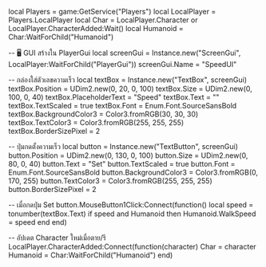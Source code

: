 local Players = game:GetService("Players")
local LocalPlayer = Players.LocalPlayer
local Char = LocalPlayer.Character or LocalPlayer.CharacterAdded:Wait()
local Humanoid = Char:WaitForChild("Humanoid")

-- 🖥️ GUI สร้างใน PlayerGui
local screenGui = Instance.new("ScreenGui", LocalPlayer:WaitForChild("PlayerGui"))
screenGui.Name = "SpeedUI"

-- กล่องใส่ตัวเลขความเร็ว
local textBox = Instance.new("TextBox", screenGui)
textBox.Position = UDim2.new(0, 20, 0, 100)
textBox.Size = UDim2.new(0, 100, 0, 40)
textBox.PlaceholderText = "Speed"
textBox.Text = ""
textBox.TextScaled = true
textBox.Font = Enum.Font.SourceSansBold
textBox.BackgroundColor3 = Color3.fromRGB(30, 30, 30)
textBox.TextColor3 = Color3.fromRGB(255, 255, 255)
textBox.BorderSizePixel = 2

-- ปุ่มกดตั้งความเร็ว
local button = Instance.new("TextButton", screenGui)
button.Position = UDim2.new(0, 130, 0, 100)
button.Size = UDim2.new(0, 80, 0, 40)
button.Text = "Set"
button.TextScaled = true
button.Font = Enum.Font.SourceSansBold
button.BackgroundColor3 = Color3.fromRGB(0, 170, 255)
button.TextColor3 = Color3.fromRGB(255, 255, 255)
button.BorderSizePixel = 2

-- เมื่อกดปุ่ม Set
button.MouseButton1Click:Connect(function()
	local speed = tonumber(textBox.Text)
	if speed and Humanoid then
		Humanoid.WalkSpeed = speed
	end
end)

-- อัปเดต Character ใหม่เมื่อตาย/รี
LocalPlayer.CharacterAdded:Connect(function(character)
	Char = character
	Humanoid = Char:WaitForChild("Humanoid")
end)

